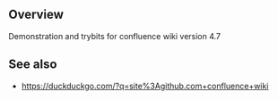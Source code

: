 ## Overview

Demonstration and trybits for confluence wiki version 4.7

## See also

* https://duckduckgo.com/?q=site%3Agithub.com+confluence+wiki
